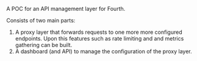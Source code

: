 A POC for an API management layer for Fourth.

Consists of two main parts:

1. A proxy layer that forwards requests to one more more configured
   endpoints. Upon this features such as rate limiting and and metrics
   gathering can be built.
2. A dashboard (and API) to manage the configuration of the proxy layer.
